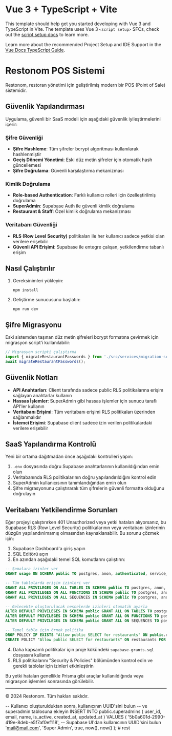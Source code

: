 # Vue 3 + TypeScript + Vite

This template should help get you started developing with Vue 3 and TypeScript in Vite. The template uses Vue 3 `<script setup>` SFCs, check out the [script setup docs](https://v3.vuejs.org/api/sfc-script-setup.html#sfc-script-setup) to learn more.

Learn more about the recommended Project Setup and IDE Support in the [Vue Docs TypeScript Guide](https://vuejs.org/guide/typescript/overview.html#project-setup).

# Restonom POS Sistemi

Restonom, restoran yönetimi için geliştirilmiş modern bir POS (Point of Sale) sistemidir.

## Güvenlik Yapılandırması

Uygulama, güvenli bir SaaS modeli için aşağıdaki güvenlik iyileştirmelerini içerir:

### Şifre Güvenliği

- **Şifre Hashleme**: Tüm şifreler bcrypt algoritması kullanılarak hashlenmiştir
- **Geçiş Dönemi Yönetimi**: Eski düz metin şifreler için otomatik hash güncellemesi
- **Şifre Doğrulama**: Güvenli karşılaştırma mekanizması

### Kimlik Doğrulama

- **Role-based Authentication**: Farklı kullanıcı rolleri için özelleştirilmiş doğrulama
- **SuperAdmin**: Supabase Auth ile güvenli kimlik doğrulama
- **Restaurant & Staff**: Özel kimlik doğrulama mekanizması

### Veritabanı Güvenliği

- **RLS (Row Level Security)** politikaları ile her kullanıcı sadece yetkisi olan verilere erişebilir
- **Güvenli API Erişimi**: Supabase ile entegre çalışan, yetkilendirme tabanlı erişim

## Nasıl Çalıştırılır

1. Gereksinimleri yükleyin:
   ```
   npm install
   ```

2. Geliştirme sunucusunu başlatın:
   ```
   npm run dev
   ```

## Şifre Migrasyonu

Eski sistemden taşınan düz metin şifreleri bcrypt formatına çevirmek için migrasyon script'i kullanılabilir:

```javascript
// Migrasyon scripti çalıştırma
import { migrateRestaurantPasswords } from './src/services/migration-script';
await migrateRestaurantPasswords();
```

## Güvenlik Notları

- **API Anahtarları**: Client tarafında sadece public RLS politikalarına erişim sağlayan anahtarlar kullanın
- **Hassas İşlemler**: SuperAdmin gibi hassas işlemler için sunucu taraflı API'ler kullanın
- **Veritabanı Erişimi**: Tüm veritabanı erişimi RLS politikaları üzerinden sağlanmalıdır
- **İstemci Erişimi**: Supabase client sadece izin verilen politikalardaki verilere erişebilir

## SaaS Yapılandırma Kontrolü

Yeni bir ortama dağıtmadan önce aşağıdaki kontrolleri yapın:

1. `.env` dosyasında doğru Supabase anahtarlarının kullanıldığından emin olun
2. Veritabanında RLS politikalarının doğru yapılandırıldığını kontrol edin
3. SuperAdmin kullanıcısının tanımlandığından emin olun
4. Şifre migrasyonunu çalıştırarak tüm şifrelerin güvenli formatta olduğunu doğrulayın

## Veritabanı Yetkilendirme Sorunları

Eğer projeyi çalıştırırken 401 Unauthorized veya yetki hataları alıyorsanız, bu Supabase RLS (Row Level Security) politikalarının veya veritabanı izinlerinin düzgün yapılandırılmamış olmasından kaynaklanabilir. Bu sorunu çözmek için:

1. Supabase Dashboard'a giriş yapın
2. SQL Editörü açın
3. En azından aşağıdaki temel SQL komutlarını çalıştırın:

```sql
-- Şemalara izinler ver
GRANT usage ON SCHEMA public TO postgres, anon, authenticated, service_role;

-- Tüm tablolarda erişim izinleri ver
GRANT ALL PRIVILEGES ON ALL TABLES IN SCHEMA public TO postgres, anon, authenticated, service_role;
GRANT ALL PRIVILEGES ON ALL FUNCTIONS IN SCHEMA public TO postgres, anon, authenticated, service_role;
GRANT ALL PRIVILEGES ON ALL SEQUENCES IN SCHEMA public TO postgres, anon, authenticated, service_role;

-- Gelecekte oluşturulacak nesnelerde izinleri otomatik ayarla
ALTER DEFAULT PRIVILEGES IN SCHEMA public GRANT ALL ON TABLES TO postgres, anon, authenticated, service_role;
ALTER DEFAULT PRIVILEGES IN SCHEMA public GRANT ALL ON FUNCTIONS TO postgres, anon, authenticated, service_role;
ALTER DEFAULT PRIVILEGES IN SCHEMA public GRANT ALL ON SEQUENCES TO postgres, anon, authenticated, service_role;

-- Temel tablo için örnek politika
DROP POLICY IF EXISTS "Allow public SELECT for restaurants" ON public.restaurants;
CREATE POLICY "Allow public SELECT for restaurants" ON restaurants FOR SELECT USING (true);
```

4. Daha kapsamlı politikalar için proje kökündeki `supabase-grants.sql` dosyasını kullanın
5. RLS politikalarını "Security & Policies" bölümünden kontrol edin ve gerekli tablolar için izinleri etkinleştirin

Bu yetki hataları genellikle Prisma gibi araçlar kullanıldığında veya migrasyon işlemleri sonrasında görülebilir.

---

© 2024 Restonom. Tüm hakları saklıdır.



-- Kullanıcı oluşturulduktan sonra, kullanıcının UUID'sini bulun
-- ve superadmin tablosuna ekleyin
INSERT INTO public.superadmins (
  user_id,
  email,
  name,
  is_active,
  created_at,
  updated_at
) VALUES (
  '5b0a601d-2990-419e-8deb-e5f7af0ef118', -- Supabase UI'dan kullanıcının UUID'sini bulun
  'mail@mail.com',
  'Super Admin',
  true,
  now(),
  now()
);
#   r e s t  
 